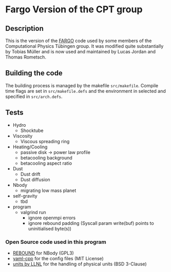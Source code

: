 # Fargo Version of the CPT group

## Description

This is the version of the [FARGO](http://fargo.in2p3.fr/-Legacy-archive-) code used by some members of the Computational Physics Tübingen group.
It was modified quite substantially by Tobias Müller and is now used and maintained by Lucas Jordan and Thomas Rometsch.


## Building the code

The building process is managed by the makefile `src/makefile`.
Compile time flags are set in `src/makefile.defs` and the environment in selected and specified in `src/arch.defs`.

### 


## Tests

+ Hydro
    + Shocktube
+ Viscosity
    + Viscous spreading ring
+ Heating/Cooling
    + passive disk -> power law profile
    + betacooling background
    + betacooling aspect ratio
+ Dust
    + Dust drift
    + Dust diffusion
+ Nbody
    + migrating low mass planet
+ self-gravity
    + tbd
+ program
    + valgrind run
        + ignore openmpi errors
        + ignore rebound padding (Syscall param write(buf) points to uninitialised byte(s))


### Open Source code used in this program

+ [REBOUND](https://github.com/hannorein/rebound) for NBody (GPL3)
+ [yaml-cpp](https://github.com/jbeder/yaml-cpp) for the config files (MIT License)
+ [units by LLNL](https://github.com/LLNL/units) for the handling of physical units (BSD 3-Clause)